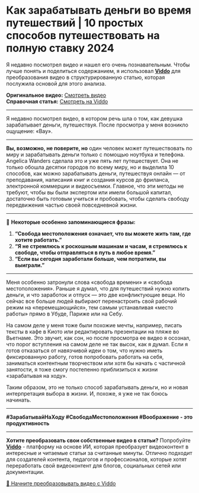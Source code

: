 # Как зарабатывать деньги во время путешествий | 10 простых способов путешествовать на полную ставку 2024

Я недавно посмотрел видео и нашел его очень познавательным. Чтобы лучше понять и поделиться содержанием, я использовал **[Viddo](https://viddo.pro/)** для преобразования видео в структурированную статью, которая послужила основой для этого анализа.

**Оригинальное видео:** [Смотреть видео](https://www.youtube.com/watch?v=zRcysYfxKyg)  
**Справочная статья:** [Смотреть на Viddo](https://viddo.pro/zh/video-result/cf01bcc3-3328-44c6-8214-4c19bba830e4)

---

Я недавно посмотрел видео, в котором речь шла о том, как девушка зарабатывает деньги, путешествуя. После просмотра у меня возникло ощущение: «Вау».

---

**Вы, возможно, не поверите, но** один человек может путешествовать по миру и зарабатывать деньги только с помощью ноутбука и телефона. Angelica Wanders сделала это и уже пять лет путешествует. Она не только обошла десятки городов по всему миру, но и выделила 10 способов, как можно зарабатывать деньги, путешествуя онлайн — от преподавания, написания книг и создания курсов до фриланса, электронной коммерции и видеосъемки. Главное, что эти методы не требуют, чтобы вы были экспертом или имели большой капитал, достаточно быть готовым учиться и пробовать, чтобы сделать свободу передвижения частью своей повседневной жизни.

---

🌟 **Некоторые особенно запоминающиеся фразы:**

1. **“Свобода местоположения означает, что вы можете жить там, где хотите работать.”**  
2. **“Я не стремлюсь к роскошным машинам и часам, я стремлюсь к свободе, чтобы отправляться в путь в любое время.”**  
3. **“Если вы сегодня заработали больше, чем потратили, вы выиграли.”**

---

Меня особенно затронули слова «свобода времени» и «свобода местоположения». Раньше я думал, что для путешествий нужно копить деньги, и что заработок и отпуск — это две конфликтующие вещи. Но сейчас все больше людей выбирают перенастроить свой рабочий режим на «перемещающийся», тем самым устанавливая «место работы» прямо в Убуде, Париже или на Себу.

На самом деле у меня тоже были похожие мечты, например, писать тексты в кафе в Киото или редактировать презентации на пляже во Вьетнаме. Это звучит, как сон, но после просмотра ее видео я осознал, что порог вступления на самом деле не так высок, как я думал. Если я готов отказаться от навязчивой идеи о том, что нужно иметь фиксированную работу, готов попробовать работать на себя, заниматься контентным творчеством или хотя бы начать с частичной занятости, я тоже смогу постепенно приблизиться к жизни «зарабатывая на ходу».

Таким образом, это не только способ зарабатывать деньги, но и новая интерпретация выбора в жизни. И, похоже, я уже не так боюсь начинать.

---

**#ЗарабатывайНаХоду #СвободаМестоположения #Воображение - это продуктивность**

---

**Хотите преобразовать свои собственные видео в статьи?** Попробуйте **[Viddo](https://viddo.pro/)** - платформу на основе ИИ, которая преобразует видеоконтент в интересные и читаемые статьи за считанные минуты. Отлично подходит для создателей контента, педагогов и профессионалов, которые хотят переработать свой видеоконтент для блогов, социальных сетей или документации.

[🚀 Начните преобразовывать видео с Viddo](https://viddo.pro/)
